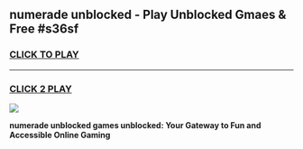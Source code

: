 
## numerade unblocked - Play Unblocked Gmaes & Free #s36sf
<h3>
<a href="https://news.freeplayer.one?title=numerade_unblocked&ref=24F">CLICK TO PLAY</a></h3>
<hr>

<h3>
<a href="https://news.freeplayer.one?title=numerade_unblocked&ref=24F">CLICK 2 PLAY</a>
  
</h3>

<a href="https://news.freeplayer.one?title=numerade_unblocked&ref=24F/"><img src="https://clearcache.store/games.png"></a>


**numerade unblocked games unblocked: Your Gateway to Fun and Accessible Online Gaming**
